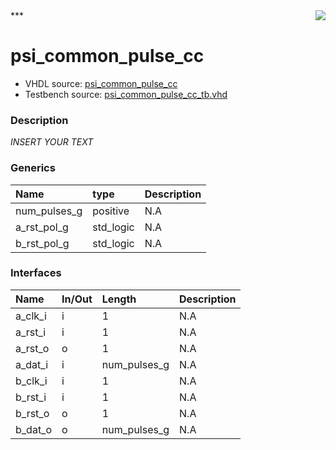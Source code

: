 <img align="right" src="../doc/psi_logo.png">
***

# psi_common_pulse_cc
 - VHDL source: [psi_common_pulse_cc](C:/Users/stef_b/git/GFA/Libraries/Firmware/VHDL/psi_common/hdl/psi_common_pulse_cc.vhd)
 - Testbench source: [psi_common_pulse_cc_tb.vhd](../testbench/psi_common_pulse_cc_tb/psi_common_pulse_cc_tb.vhd)

### Description
*INSERT YOUR TEXT*

### Generics
| Name         | type      | Description   |
|:-------------|:----------|:--------------|
| num_pulses_g | positive  | N.A           |
| a_rst_pol_g  | std_logic | N.A           |
| b_rst_pol_g  | std_logic | N.A           |

### Interfaces
| Name    | In/Out   | Length       | Description   |
|:--------|:---------|:-------------|:--------------|
| a_clk_i | i        | 1            | N.A           |
| a_rst_i | i        | 1            | N.A           |
| a_rst_o | o        | 1            | N.A           |
| a_dat_i | i        | num_pulses_g | N.A           |
| b_clk_i | i        | 1            | N.A           |
| b_rst_i | i        | 1            | N.A           |
| b_rst_o | o        | 1            | N.A           |
| b_dat_o | o        | num_pulses_g | N.A           |